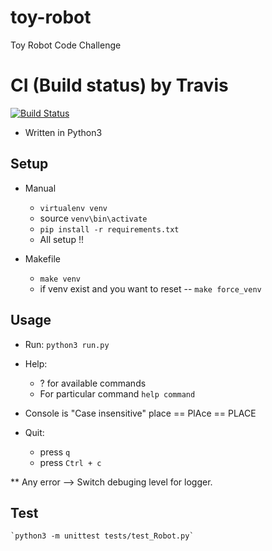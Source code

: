 
# toy-robot


Toy Robot Code Challenge
# CI (Build status) by Travis
[![Build Status](https://travis-ci.com/tanmaydattta/toy-robot.svg?branch=master)](https://travis-ci.com/tanmaydattta/toy-robot)

* Written in Python3

## Setup
- Manual
    - `virtualenv venv`
    - source `venv\bin\activate`
    - `pip install -r requirements.txt`
    - All setup !!

- Makefile
    - `make venv`
    - if venv exist and you want to reset
        -- `make force_venv`

## Usage
* Run:
    `python3 run.py` 
* Help: 
    - ? for available commands
    - For particular command
      `help command`

* Console is "Case insensitive" place == PlAce == PLACE

* Quit:
    - press `q`
    - press `Ctrl + c`
 

** Any error --> Switch debuging level for logger.

## Test
    `python3 -m unittest tests/test_Robot.py`

